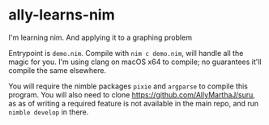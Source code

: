 # ally-learns-nim
I'm learning nim. And applying it to a graphing problem

Entrypoint is `demo.nim`. Compile with `nim c demo.nim`, will handle all the magic for you. I'm using clang on macOS x64 to compile; no guarantees it'll compile the same elsewhere.

You will require the nimble packages `pixie` and `argparse` to compile this program.
You will also need to clone https://github.com/AllyMarthaJ/suru, as as of writing a required feature is not available in the main repo, and run `nimble develop` in there.
